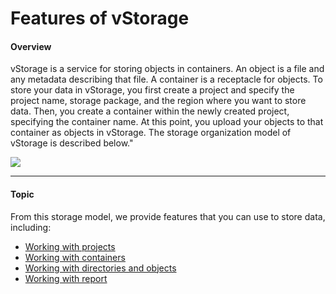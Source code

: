 # Features of vStorage

#### Overview

vStorage is a service for storing objects in containers. An object is a file and any metadata describing that file. A container is a receptacle for objects. To store your data in vStorage, you first create a project and specify the project name, storage package, and the region where you want to store data. Then, you create a container within the newly created project, specifying the container name. At this point, you upload your objects to that container as objects in vStorage. The storage organization model of vStorage is described below."

![](http://docs.vngcloud.vn/download/attachments/67994020/image2022-12-30\_9-45-20.png?version=1\&modificationDate=1700542336000\&api=v2)

***

#### Topic

From this storage model, we provide features that you can use to store data, including:

* [Working with projects](https://docs-admin.vngcloud.vn/display/VSEN/Working+with+projects?src=contextnavpagetreemode)
* [Working with containers](https://docs-admin.vngcloud.vn/display/VSEN/Working+with+containers?src=contextnavpagetreemode)
* [Working with directories and objects](https://docs-admin.vngcloud.vn/display/VSEN/Working+with+directories+and+objects?src=contextnavpagetreemode)
* [Working with report](https://docs-admin.vngcloud.vn/display/VSEN/Working+with+report?src=contextnavpagetreemode)
